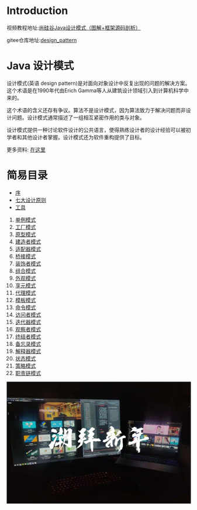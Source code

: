 # Introduction



视频教程地址:[尚硅谷Java设计模式（图解+框架源码剖析）](https://www.bilibili.com/video/BV1G4411c7N4)

gitee仓库地址:[design_pattern](https://gitee.com/victorfengming/design_pattern/)

# Java 设计模式

设计模式(英语 design pattern)是对面向对象设计中反复出现的问题的解决方案。这个术语是在1990年代由Erich Gamma等人从建筑设计领域引入到计算机科学中来的。

这个术语的含义还存有争议。算法不是设计模式，因为算法致力于解决问题而非设计问题。设计模式通常描述了一组相互紧密作用的类与对象。

设计模式提供一种讨论软件设计的公共语言，使得熟练设计者的设计经验可以被初学者和其他设计者掌握。设计模式还为软件重构提供了目标。


更多资料: [在这里](http://victorfengming.gitee.io/course/)

# 简易目录

- [序](03_何时会用到设计模式.md)
- [七大设计原则](05_七大原则.md)
- [工具](23_UML相关.md)

1. [单例模式](29_单例_饿汉_静态常量.md)
2. [工厂模式](39_工厂模式_简单工厂模式.md)
3. [原型模式](49_原型模式_克隆羊.md)
4. [建造者模式](55_建造者模式_盖房子.md)
5. [适配器模式](./60_适配器模式_工作原理.md)
6. [桥接模式](./65_桥接模式_手机问题.md)
7. [装饰者模式](./71_装饰者模式_起步.md)
8. [组合模式](./77_组合模式_院校展示.md)
9. [外观模式](./81_外观模式_影院管理.md)   
10. [享元模式](./86_享元模式_网站外包.md)
12. [代理模式](91_代理模式_基本介绍.md)
13. [模板模式](./96_模板模式_工作原理.md)
14. [命令模式](./101_命令模式_工作原理.md)
15. [访问者模式](./106_访问者模式_歌手评分.md)
16. [迭代器模式](./111_迭代器模式_统一遍历问题.md)
17. [观察者模式](./117_观察者模式_天气预报.md)
18. [终结者模式](./123_终结者模式_智能家庭.md)
19. [备忘录模式](./127_备忘录模式_游戏角色.md)
20. [解释器模式](./131_解释器模式_计算求值.md)
21. [状态模式](./136_状态模式_先看原理.md)
22. [策略模式](./140_策略模式_鸭子问题.md)
23. [职责链模式](./145_职责链模式_采购审批.md)   



![](./img/QQ截图20210209164627.png)
